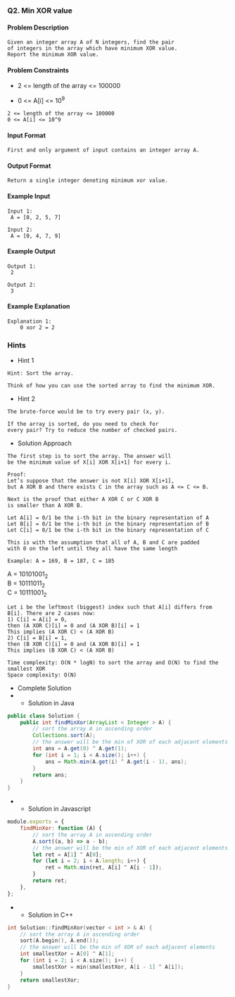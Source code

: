 ### Q2. Min XOR value
#### Problem Description
```text
Given an integer array A of N integers, find the pair 
of integers in the array which have minimum XOR value. 
Report the minimum XOR value.
```
#### Problem Constraints
* <p> 2 &lt;= length of the array &lt;= 100000 </p>
* <p> 0 &lt;= A[i] &lt;= 10<sup>9</sup></p>
```text
2 <= length of the array <= 100000
0 <= A[i] <= 10^9
```
#### Input Format
```text
First and only argument of input contains an integer array A.
```
#### Output Format
```text
Return a single integer denoting minimum xor value.
```
#### Example Input
```text
Input 1:
 A = [0, 2, 5, 7]

Input 2:
 A = [0, 4, 7, 9]
```
#### Example Output
```text
Output 1:
 2

Output 2:
 3
```
#### Example Explanation
```text
Explanation 1:
    0 xor 2 = 2
```
### Hints
* Hint 1
```text
Hint: Sort the array.

Think of how you can use the sorted array to find the minimum XOR.
```
* Hint 2
```text
The brute-force would be to try every pair (x, y).

If the array is sorted, do you need to check for 
every pair? Try to reduce the number of checked pairs.
```
* Solution Approach
```text
The first step is to sort the array. The answer will 
be the minimum value of X[i] XOR X[i+1] for every i.

Proof:
Let’s suppose that the answer is not X[i] XOR X[i+1], 
but A XOR B and there exists C in the array such as A <= C <= B.

Next is the proof that either A XOR C or C XOR B 
is smaller than A XOR B.

Let A[i] = 0/1 be the i-th bit in the binary representation of A
Let B[i] = 0/1 be the i-th bit in the binary representation of B
Let C[i] = 0/1 be the i-th bit in the binary representation of C

This is with the assumption that all of A, B and C are padded 
with 0 on the left until they all have the same length

Example: A = 169, B = 187, C = 185
```

<p>A = 10101001<sub>2</sub>  <br>
B = 10111011<sub>2</sub>  <br>
C = 10111001<sub>2</sub></p>

```text
Let i be the leftmost (biggest) index such that A[i] differs from B[i]. There are 2 cases now:
1) C[i] = A[i] = 0,
then (A XOR C)[i] = 0 and (A XOR B)[i] = 1
This implies (A XOR C) < (A XOR B)
2) C[i] = B[i] = 1,
then (B XOR C)[i] = 0 and (A XOR B)[i] = 1
This implies (B XOR C) < (A XOR B)

Time complexity: O(N * logN) to sort the array and O(N) to find the smallest XOR
Space complexity: O(N)
```

* Complete Solution
* * Solution in Java
```java
public class Solution {
    public int findMinXor(ArrayList < Integer > A) {
        // sort the array A in ascending order
        Collections.sort(A);
        // the answer will be the min of XOR of each adjacent elements
        int ans = A.get(0) ^ A.get(1);
        for (int i = 1; i < A.size(); i++) {
            ans = Math.min(A.get(i) ^ A.get(i - 1), ans);
        }
        return ans;
    }
}
```
* * Solution in Javascript
```javascript
module.exports = {
    findMinXor: function (A) {
        // sort the array A in ascending order
        A.sort((a, b) => a - b);
        // the answer will be the min of XOR of each adjacent elements
        let ret = A[1] ^ A[0];
        for (let i = 2; i < A.length; i++) {
            ret = Math.min(ret, A[i] ^ A[i - 1]);
        }
        return ret;
    },
};
```
* * Solution in C++
```cpp
int Solution::findMinXor(vector < int > & A) {
    // sort the array A in ascending order
    sort(A.begin(), A.end());
    // the answer will be the min of XOR of each adjacent elements
    int smallestXor = A[0] ^ A[1];
    for (int i = 2; i < A.size(); i++) {
        smallestXor = min(smallestXor, A[i - 1] ^ A[i]);
    }
    return smallestXor;
}
```

